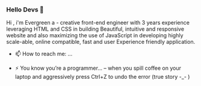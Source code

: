 ### Hello Devs 👋


Hi , i'm Evergreen a - creative front-end engineer with 3 years experience leveraging HTML and CSS in building Beautiful, intuitive and responsive website and also maximizing the use of JavaScript in developing highly scale-able, online compatible, fast and user Experience friendly application. 


- 📫 How to reach me: ...


<!--
**evergreen2001/evergreen2001** is a ✨ _special_ ✨ repository because its `README.md` (this file) appears on your GitHub profile.

Here are some ideas to get you started:

- 🔭 I’m currently working on ...
- 🌱 I’m currently learning ...
- 👯 I’m looking to collaborate on ...
- 🤔 I’m looking for help with ...
- 💬 Ask me about ...
- 📫 How to reach me: ...
- 😄 Pronouns: ...
- ⚡ Fun fact: ...
-->

- ⚡ You know you’re a programmer…
– when you spill coffee on your laptop and aggressively press Ctrl+Z to undo the error (true story -_- )

